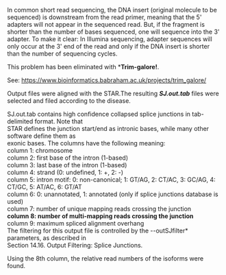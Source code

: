 In common short read sequencing, the DNA insert (original molecule to be sequenced) is downstream from the read primer, meaning that the 5' adapters will not appear in the sequenced read. But, if the fragment is shorter than the number of bases sequenced, one will sequence into the 3' adapter. To make it clear: In Illumina sequencing, adapter sequences will only occur at the 3' end of the read and only if the DNA insert is shorter than the number of sequencing cycles.

This problem has been eliminated with ***Trim-galore!**.

See: https://www.bioinformatics.babraham.ac.uk/projects/trim_galore/

Output files were aligned with the STAR.The resulting ***SJ.out.tab*** files were selected and filed according to the disease.

SJ.out.tab contains high confidence collapsed splice junctions in tab-delimited format. Note that  
STAR defines the junction start/end as intronic bases, while many other software define them as  
exonic bases. The columns have the following meaning:  
column 1: chromosome  
column 2: first base of the intron (1-based)  
column 3: last base of the intron (1-based)  
column 4: strand (0: undefined, 1: +, 2: -)  
column 5: intron motif: 0: non-canonical; 1: GT/AG, 2: CT/AC, 3: GC/AG, 4: CT/GC, 5: AT/AC, 6: GT/AT  
column 6: 0: unannotated, 1: annotated (only if splice junctions database is used)  
column 7: number of unique mapping reads crossing the junction  
**column 8: number of multi-mapping reads crossing the junction**  
column 9: maximum spliced ​​alignment overhang  
The filtering for this output file is controlled by the --outSJfilter* parameters, as described in  
Section 14.16. Output Filtering: Splice Junctions.


Using the 8th column, the relative read numbers of the isoforms were found.


